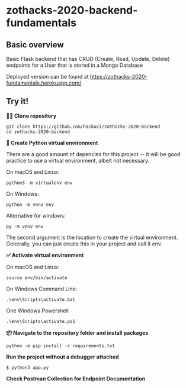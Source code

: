 # zothacks-2020-backend-fundamentals

## Basic overview

Basic Flask backend that has CRUD (Create, Read, Update, Delete) endpoints for a User that is stored in a Mongo Database

Deployed version can be found at https://zothacks-2020-fundamentals.herokuapp.com/

## Try it!

**👩‍👧 Clone repository**
```
git clone https://github.com/hackuci/zothacks-2020-backend
cd zothacks-2020-backend
```

**🐍 Create Python virtual environment**

There are a good amount of depencies for this project -- it will be good practice to use a virtual environment, albeit not necessary.

On macOS and Linux:

```
python3 -m virtualenv env
```

On Windows:

```
python -m venv env
```

Alternative for windows: 

```
py -m venv env
```

The second argument is the location to create the virtual environment. Generally, you can just create this in your project and call it env.


**✅ Activate virtual environment**

On macOS and Linux:

```
source env/bin/activate
```

On Windows Command Line:

```
.\env\Scripts\activate.bat
```

One Windows Powershell

```
.\env\Scripts\activate.ps1
```

**📦 Navigate to the repository folder and install packages**

```
python -m pip install -r requirements.txt
```

**Run the project without a debugger attached**

```
$ python3 app.py
```

**Check Postman Collection for Endpoint Documentation**
